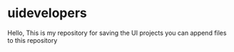 # uidevelopers
Hello, This is my repository for saving the UI projects
you can append files to this repository
